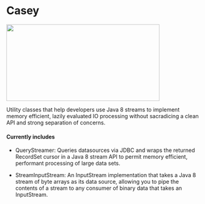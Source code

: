 # Casey
<img src="http://orig08.deviantart.net/e677/f/2010/239/2/6/casey_junior_widescreen_by_736berkshire.jpg" width="400" height="200" />

Utility classes that help developers use Java 8 streams to implement memory efficient, lazily evaluated IO processing without sacradicing a clean API and strong separation of concerns.

#### Currently includes

* QueryStreamer: Queries datasources via JDBC and wraps the returned RecordSet cursor in a Java 8 stream API to permit memory efficient, performant processing of large data sets.

* StreamInputStream: An InputStream implementation that takes a Java 8 stream of byte arrays as its data source, allowing you to pipe the contents of a stream to any consumer of binary data that takes an InputStream.
